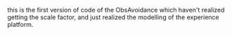 this is the first version of code of the ObsAvoidance which haven't realized getting the scale factor, and just realized the modelling 
of the experience platform.
